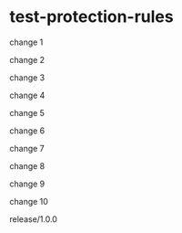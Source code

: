 # test-protection-rules

change 1

change 2

change 3

change 4

change 5

change 6

change 7

change 8

change 9

change 10

release/1.0.0

